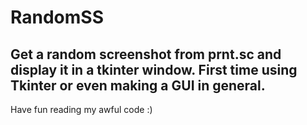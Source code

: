 # RandomSS
Get a random screenshot from prnt.sc and display it in a tkinter window.
 First time using Tkinter or even making a GUI in general. 
----------------------------------------------------------------------------
Have fun reading my awful code :)
